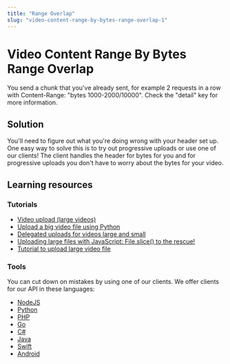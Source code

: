 ```yaml
---
title: "Range Overlap"
slug: "video-content-range-by-bytes-range-overlap-1"
---
```


Video Content Range By Bytes Range Overlap
==========================================

You send a chunk that you've already sent, for example 2 requests in a row with Content-Range: "bytes 1000-2000/10000". Check the "detail" key for more information.

## Solution

You'll need to figure out what you're doing wrong with your header set up. One easy way to solve this is to try out progressive uploads or use one of our clients! The client handles the header for bytes for you and for progressive uploads you don't have to worry about the bytes for your video. 

## Learning resources

### Tutorials

* [Video upload (large videos)](https://api.video/blog/tutorials/video-upload-tutorial-large-videos/)
* [Upload a big video file using Python](https://api.video/blog/tutorials/upload-a-big-video-file-using-python/)
* [Delegated uploads for videos large and small](https://api.video/blog/tutorials/delegated-uploads-for-videos-large-and-small-python/)
* [Uploading large files with JavaScript: File.slice() to the rescue!](https://api.video/blog/tutorials/uploading-large-files-with-javascript/)
* [Tutorial to upload large video file](https://api.video/blog/tutorials/video-upload-tutorial-large-videos/)

### Tools

You can cut down on mistakes by using one of our clients. We offer clients for our API in these languages:

- [NodeJS](../sdks/api-clients/apivideo-nodejs-client.md)
- [Python](../sdks/api-clients/apivideo-python-client.md)
- [PHP](../sdks/api-clients/apivideo-php-client.md)
- [Go](../sdks/api-clients/apivideo-go-client.md)
- [C#](../sdks/api-clients/apivideo-csharp-client.md)
- [Java](../sdks/api-clients/apivideo-java-client.md)
- [Swift](../sdks/api-clients/apivideo-swift5-client.md)
- [Android](../sdks/api-clients/apivideo-android-client.md)

